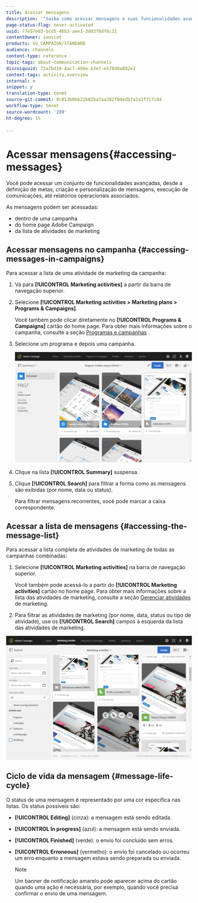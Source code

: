 ```yaml
---
title: Acessar mensagens
description: '"Saiba como acessar mensagens e suas funcionalidades avançadas: criação, definição de metas, personalização, execução e relatórios."'
page-status-flag: never-activated
uuid: 77e57ed3-bcd5-46b3-aee1-3d03f0df6c11
contentOwner: sauviat
products: SG_CAMPAIGN/STANDARD
audience: channels
content-type: reference
topic-tags: about-communication-channels
discoiquuid: 72a7bd19-4ac7-460e-b3ef-e570d8a802e1
context-tags: activity,overview
internal: n
snippet: y
translation-type: tm+mt
source-git-commit: 9c812b0b622b82ba7aa382f04edb7a2a3f717cd4
workflow-type: tm+mt
source-wordcount: '289'
ht-degree: 1%

---
```



# Acessar mensagens{#accessing-messages}

Você pode acessar um conjunto de funcionalidades avançadas, desde a definição de metas, criação e personalização de mensagens, execução de comunicações, até relatórios operacionais associados.

As mensagens podem ser acessadas:

* dentro de uma campanha
* do home page Adobe Campaign
* da lista de atividades de marketing

## Acessar mensagens no campanha {#accessing-messages-in-campaigns}

Para acessar a lista de uma atividade de marketing da campanha:

1. Vá para **[!UICONTROL Marketing activities]** a partir da barra de navegação superior.
1. Selecione **[!UICONTROL Marketing activities > Marketing plans > Programs & Campaigns]**.

   Você também pode clicar diretamente no **[!UICONTROL Programs & Campaigns]** cartão do home page. Para obter mais informações sobre o campanha, consulte a seção [Programas e campanhas](../../start/using/programs-and-campaigns.md) .

1. Selecione um programa e depois uma campanha.

   ![](assets/delivery_list_1.png)

1. Clique na lista **[!UICONTROL Summary]** suspensa.
1. Clique **[!UICONTROL Search]** para filtrar a forma como as mensagens são exibidas (por nome, data ou status).

   Para filtrar mensagens recorrentes, você pode marcar a caixa correspondente.

## Acessar a lista de mensagens {#accessing-the-message-list}

Para acessar a lista completa de atividades de marketing de todas as campanhas combinadas:

1. Selecione **[!UICONTROL Marketing activities]** na barra de navegação superior.

   Você também pode acessá-lo a partir do **[!UICONTROL Marketing activities]** cartão no home page. Para obter mais informações sobre a lista das atividades de marketing, consulte a seção [Gerenciar atividades](../../start/using/marketing-activities.md#creating-a-marketing-activity) de marketing.

1. Para filtrar as atividades de marketing (por nome, data, status ou tipo de atividade), use os **[!UICONTROL Search]** campos à esquerda da lista das atividades de marketing.

![](assets/delivery_list_2.png)

## Ciclo de vida da mensagem {#message-life-cycle}

O status de uma mensagem é representado por uma cor específica nas listas. Os status possíveis são:

* **[!UICONTROL Editing]** (cinza): a mensagem está sendo editada.
* **[!UICONTROL In progress]** (azul): a mensagem está sendo enviada.
* **[!UICONTROL Finished]** (verde): o envio foi concluído sem erros.
* **[!UICONTROL Erroneous]** (vermelho): o envio foi cancelado ou ocorreu um erro enquanto a mensagem estava sendo preparada ou enviada.

   >[!NOTE]
   >
   >Um banner de notificação amarelo pode aparecer acima do cartão quando uma ação é necessária, por exemplo, quando você precisa confirmar o envio de uma mensagem.
